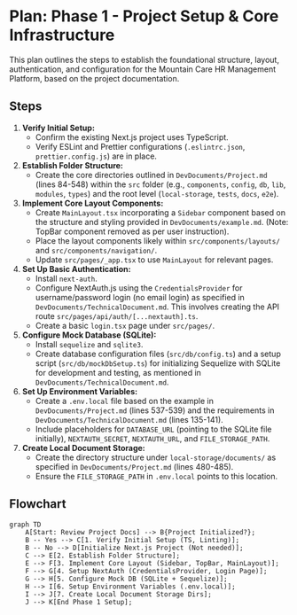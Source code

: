 # Plan: Phase 1 - Project Setup & Core Infrastructure

This plan outlines the steps to establish the foundational structure, layout, authentication, and configuration for the Mountain Care HR Management Platform, based on the project documentation.

## Steps

1.  **Verify Initial Setup:**
    *   Confirm the existing Next.js project uses TypeScript.
    *   Verify ESLint and Prettier configurations (`.eslintrc.json`, `prettier.config.js`) are in place.
2.  **Establish Folder Structure:**
    *   Create the core directories outlined in `DevDocuments/Project.md` (lines 84-548) within the `src` folder (e.g., `components`, `config`, `db`, `lib`, `modules`, `types`) and the root level (`local-storage`, `tests`, `docs`, `e2e`).
3.  **Implement Core Layout Components:**
    *   Create `MainLayout.tsx` incorporating a `Sidebar` component based on the structure and styling provided in `DevDocuments/example.md`. (Note: TopBar component removed as per user instruction).
    *   Place the layout components likely within `src/components/layouts/` and `src/components/navigation/`.
    *   Update `src/pages/_app.tsx` to use `MainLayout` for relevant pages.
4.  **Set Up Basic Authentication:**
    *   Install `next-auth`.
    *   Configure NextAuth.js using the `CredentialsProvider` for username/password login (no email login) as specified in `DevDocuments/TechnicalDocument.md`. This involves creating the API route `src/pages/api/auth/[...nextauth].ts`.
    *   Create a basic `login.tsx` page under `src/pages/`.
5.  **Configure Mock Database (SQLite):**
    *   Install `sequelize` and `sqlite3`.
    *   Create database configuration files (`src/db/config.ts`) and a setup script (`src/db/mockDbSetup.ts`) for initializing Sequelize with SQLite for development and testing, as mentioned in `DevDocuments/TechnicalDocument.md`.
6.  **Set Up Environment Variables:**
    *   Create a `.env.local` file based on the example in `DevDocuments/Project.md` (lines 537-539) and the requirements in `DevDocuments/TechnicalDocument.md` (lines 135-141).
    *   Include placeholders for `DATABASE_URL` (pointing to the SQLite file initially), `NEXTAUTH_SECRET`, `NEXTAUTH_URL`, and `FILE_STORAGE_PATH`.
7.  **Create Local Document Storage:**
    *   Create the directory structure under `local-storage/documents/` as specified in `DevDocuments/Project.md` (lines 480-485).
    *   Ensure the `FILE_STORAGE_PATH` in `.env.local` points to this location.

## Flowchart

```mermaid
graph TD
    A[Start: Review Project Docs] --> B{Project Initialized?};
    B -- Yes --> C[1. Verify Initial Setup (TS, Linting)];
    B -- No --> D[Initialize Next.js Project (Not needed)];
    C --> E[2. Establish Folder Structure];
    E --> F[3. Implement Core Layout (Sidebar, TopBar, MainLayout)];
    F --> G[4. Setup NextAuth (CredentialsProvider, Login Page)];
    G --> H[5. Configure Mock DB (SQLite + Sequelize)];
    H --> I[6. Setup Environment Variables (.env.local)];
    I --> J[7. Create Local Document Storage Dirs];
    J --> K[End Phase 1 Setup];